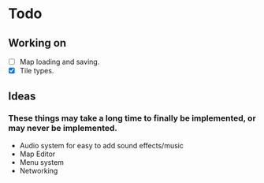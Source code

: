 # Todo

## Working on

- [ ] Map loading and saving.
- [X] Tile types.

## Ideas

### These things may take a long time to finally be implemented, or may never be implemented.

- Audio system for easy to add sound effects/music
- Map Editor
- Menu system
- Networking
